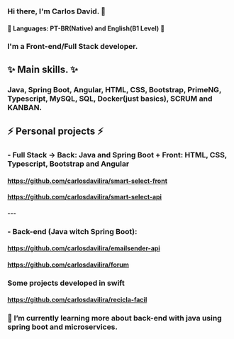 ### Hi there, I'm Carlos David. 👋

#### 💬 Languages: PT-BR(Native) and English(B1 Level) 💬

### I'm a Front-end/Full Stack developer.

####

## ✨ Main skills. ✨
### Java, Spring Boot, Angular, HTML, CSS, Bootstrap, PrimeNG, Typescript, MySQL, SQL, Docker(just basics), SCRUM and KANBAN.  


## ⚡ Personal projects ⚡
### - Full Stack -> Back: Java and Spring Boot +  Front: HTML, CSS, Typescript, Bootstrap and Angular 
#### https://github.com/carlosdavilira/smart-select-front
#### https://github.com/carlosdavilira/smart-select-api
#### ---
### - Back-end (Java witch Spring Boot):
#### https://github.com/carlosdavilira/emailsender-api
#### https://github.com/carlosdavilira/forum

### Some projects developed in swift
#### https://github.com/carlosdavilira/recicla-facil

### 🌱 I’m currently learning more about back-end with java using spring boot and microservices.



